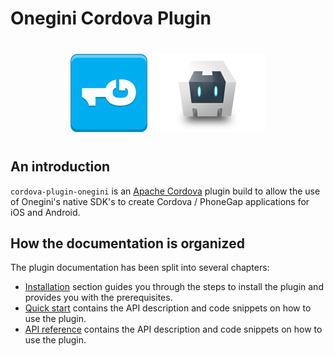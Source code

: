 # Onegini Cordova Plugin

<div style="text-align:center; margin:40px" class="image logo">
    <img height="125" src="images/logo.png" alt=""/>
    <img height="125" src="images/cordova-logo.png" alt=""/>
</div>

## An introduction

`cordova-plugin-onegini` is an [Apache Cordova](https://cordova.apache.org/) plugin build
to allow the use of Onegini's native SDK's to create Cordova / PhoneGap applications for iOS and Android.

## How the documentation is organized

The plugin documentation has been split into several chapters:
- [Installation](installation/introduction.md) section guides you through the steps to install the plugin and provides you with the prerequisites.
- [Quick start](quickstart/introduction.md) contains the API description and code snippets on how to use the plugin.
- [API reference](api-reference/introduction.md) contains the API description and code snippets on how to use the plugin.